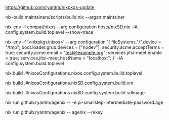 https://github.com/ryantm/nixpkgs-update

nix-build maintainers/scripts/build.nix --argstr maintainer <name>

nix-env -f compat/nixos --arg configuration hosts/nixSD.nix -iA config.system.build.toplevel --show-trace


nix-env -f '<nixpkgs/nixos>' --arg configuration '{ fileSystems."/".device = "/tmp"; boot.loader.grub.devices = ["nodev"]; security.acme.acceptTerms = true; security.acme.email = "test@example.org"; services.jitsi-meet.enable = true; services.jitsi-meet.hostName = "localhost"; }' -iA config.system.build.toplevel


nix build .#nixosConfigurations.nixos.config.system.build.toplevel

nix build .#nixosConfigurations.nixSD.config.system.build.vm

nix build .#nixosConfigurations.nixSD.config.system.build.sdImage


nix run github:ryantm/agenix -- -e pi-smallstep-intermediate-password.age

nix run github:ryantm/agenix -- agenix --rekey